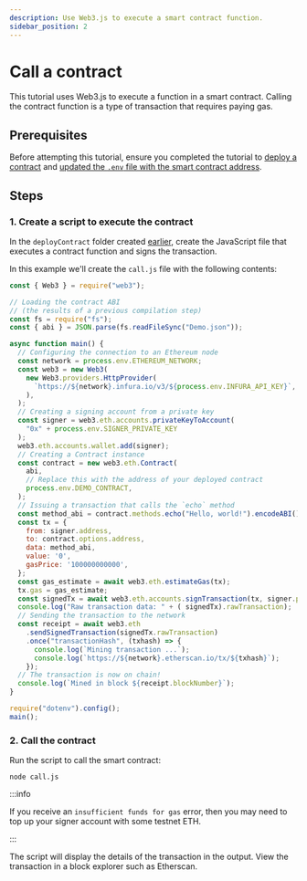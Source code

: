 ```yaml
---
description: Use Web3.js to execute a smart contract function.
sidebar_position: 2
---
```


# Call a contract

This tutorial uses Web3.js to execute a function in a smart contract. Calling the contract function is a type of transaction that requires paying gas.

## Prerequisites

Before attempting this tutorial, ensure you completed the tutorial to [deploy a contract](deploy-a-contract-using-web3.js.md) and [updated the `.env` file with the smart contract address](deploy-a-contract-using-web3.js.md#10-update-the-env-file).

## Steps

### 1. Create a script to execute the contract

In the `deployContract` folder created [earlier](deploy-a-contract-using-web3.js.md#2-create-a-project-directory), create the JavaScript file that executes a contract function and signs the transaction.

In this example we'll create the `call.js` file with the following contents:

```javascript
const { Web3 } = require("web3");

// Loading the contract ABI
// (the results of a previous compilation step)
const fs = require("fs");
const { abi } = JSON.parse(fs.readFileSync("Demo.json"));

async function main() {
  // Configuring the connection to an Ethereum node
  const network = process.env.ETHEREUM_NETWORK;
  const web3 = new Web3(
    new Web3.providers.HttpProvider(
      `https://${network}.infura.io/v3/${process.env.INFURA_API_KEY}`,
    ),
  );
  // Creating a signing account from a private key
  const signer = web3.eth.accounts.privateKeyToAccount(
    "0x" + process.env.SIGNER_PRIVATE_KEY
  );
  web3.eth.accounts.wallet.add(signer);
  // Creating a Contract instance
  const contract = new web3.eth.Contract(
    abi,
    // Replace this with the address of your deployed contract
    process.env.DEMO_CONTRACT,
  );
  // Issuing a transaction that calls the `echo` method
  const method_abi = contract.methods.echo("Hello, world!").encodeABI();
  const tx = {
    from: signer.address,
    to: contract.options.address,
    data: method_abi,
    value: '0',
    gasPrice: '100000000000',
  };
  const gas_estimate = await web3.eth.estimateGas(tx);
  tx.gas = gas_estimate;
  const signedTx = await web3.eth.accounts.signTransaction(tx, signer.privateKey);
  console.log("Raw transaction data: " + ( signedTx).rawTransaction);
  // Sending the transaction to the network
  const receipt = await web3.eth
    .sendSignedTransaction(signedTx.rawTransaction)
    .once("transactionHash", (txhash) => {
      console.log(`Mining transaction ...`);
      console.log(`https://${network}.etherscan.io/tx/${txhash}`);
    });
  // The transaction is now on chain!
  console.log(`Mined in block ${receipt.blockNumber}`);
}

require("dotenv").config();
main();
```

### 2. Call the contract

Run the script to call the smart contract:

```
node call.js
```

:::info

If you receive an `insufficient funds for gas` error, then you may need to top up your signer account with some testnet ETH.

:::

The script will display the details of the transaction in the output. View the transaction in a block explorer such as Etherscan.
